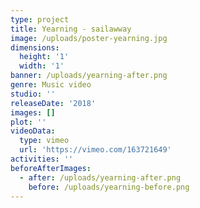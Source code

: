 ```yaml
---
type: project
title: Yearning - sailawway
image: /uploads/poster-yearning.jpg
dimensions:
  height: '1'
  width: '1'
banner: /uploads/yearning-after.png
genre: Music video
studio: ''
releaseDate: '2018'
images: []
plot: ''
videoData:
  type: vimeo
  url: 'https://vimeo.com/163721649'
activities: ''
beforeAfterImages:
  - after: /uploads/yearning-after.png
    before: /uploads/yearning-before.png
---
```


